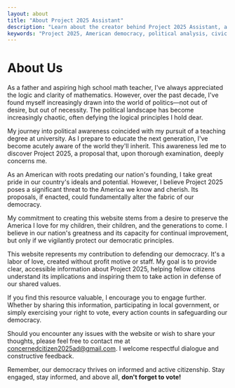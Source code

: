 ```yaml
---
layout: about
title: "About Project 2025 Assistant"
description: "Learn about the creator behind Project 2025 Assistant, a resource that breaks down Project 2025's potential threats to American democracy."
keywords: "Project 2025, American democracy, political analysis, civic engagement, democratic principles, threats to democracy"
---
```


# About Us

As a father and aspiring high school math teacher, I've always appreciated the logic and clarity of mathematics. However, over the past decade, I've found myself increasingly drawn into the world of politics—not out of desire, but out of necessity. The political landscape has become increasingly chaotic, often defying the logical principles I hold dear.

My journey into political awareness coincided with my pursuit of a teaching degree at university. As I prepare to educate the next generation, I've become acutely aware of the world they'll inherit. This awareness led me to discover Project 2025, a proposal that, upon thorough examination, deeply concerns me.

As an American with roots predating our nation's founding, I take great pride in our country's ideals and potential. However, I believe Project 2025 poses a significant threat to the America we know and cherish. Its proposals, if enacted, could fundamentally alter the fabric of our democracy.

My commitment to creating this website stems from a desire to preserve the America I love for my children, their children, and the generations to come. I believe in our nation's greatness and its capacity for continual improvement, but only if we vigilantly protect our democratic principles.

This website represents my contribution to defending our democracy. It's a labor of love, created without profit motive or staff. My goal is to provide clear, accessible information about Project 2025, helping fellow citizens understand its implications and inspiring them to take action in defense of our shared values.

If you find this resource valuable, I encourage you to engage further. Whether by sharing this information, participating in local government, or simply exercising your right to vote, every action counts in safeguarding our democracy.

Should you encounter any issues with the website or wish to share your thoughts, please feel free to contact me at [concernedcitizen2025ad@gmail.com](mailto:concernedcitizen2025ad@gmail.com). I welcome respectful dialogue and constructive feedback.

Remember, our democracy thrives on informed and active citizenship. Stay engaged, stay informed, and above all, **don't forget to vote!**

<!-- Test commit -->
